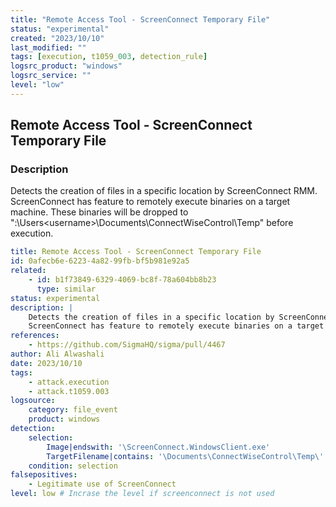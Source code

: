 ```yaml
---
title: "Remote Access Tool - ScreenConnect Temporary File"
status: "experimental"
created: "2023/10/10"
last_modified: ""
tags: [execution, t1059_003, detection_rule]
logsrc_product: "windows"
logsrc_service: ""
level: "low"
---
```


## Remote Access Tool - ScreenConnect Temporary File

### Description

Detects the creation of files in a specific location by ScreenConnect RMM.
ScreenConnect has feature to remotely execute binaries on a target machine. These binaries will be dropped to ":\Users\<username>\Documents\ConnectWiseControl\Temp\" before execution.


```yml
title: Remote Access Tool - ScreenConnect Temporary File
id: 0afecb6e-6223-4a82-99fb-bf5b981e92a5
related:
    - id: b1f73849-6329-4069-bc8f-78a604bb8b23
      type: similar
status: experimental
description: |
    Detects the creation of files in a specific location by ScreenConnect RMM.
    ScreenConnect has feature to remotely execute binaries on a target machine. These binaries will be dropped to ":\Users\<username>\Documents\ConnectWiseControl\Temp\" before execution.
references:
    - https://github.com/SigmaHQ/sigma/pull/4467
author: Ali Alwashali
date: 2023/10/10
tags:
    - attack.execution
    - attack.t1059.003
logsource:
    category: file_event
    product: windows
detection:
    selection:
        Image|endswith: '\ScreenConnect.WindowsClient.exe'
        TargetFilename|contains: '\Documents\ConnectWiseControl\Temp\'
    condition: selection
falsepositives:
    - Legitimate use of ScreenConnect
level: low # Incrase the level if screenconnect is not used

```
